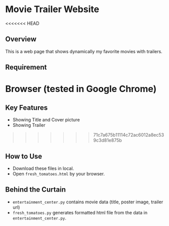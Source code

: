 # Movie Trailer Website

<<<<<<< HEAD
## Overview
This is a web page that shows dynamically my favorite movies with trailers.

## Requirement
Browser (tested in Google Chrome)
=======
## Key Features
* Showing Title and Cover picture
* Showing Trailer
>>>>>>> 71c7a675b11114c72ac6012a8ec539c3d81e875b

## How to Use
* Download these files in local.
* Open `fresh_tomatoes.html` by your browser.

## Behind the Curtain
* `entertainment_center.py` contains movie data (title, poster image, trailer url)
* `fresh_tomatoes.py` generates formatted html file from the data in `entertainment_center.py`.
